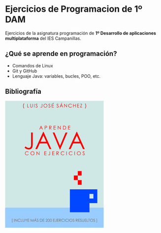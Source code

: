 # Ejercicios de Programacion de 1º DAM

Ejercicios de la asignatura programación de **1º Desarrollo de aplicaciones
 multiplataforma** del IES Campanillas.

## ¿Qué se aprende en programación?

* Comandos de Linux
* Git y GitHub
* Lenguaje Java: variables, bucles, POO, etc.

## Bibliografía

<img src="Ejercicios/Imagenes/hero.jpeg" width="320px">
